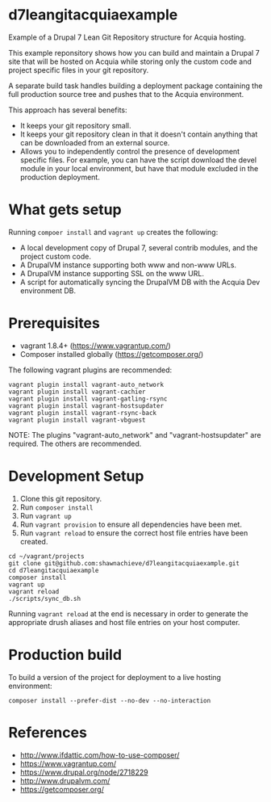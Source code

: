 # d7leangitacquiaexample
Example of a Drupal 7 Lean Git Repository structure for Acquia hosting.

This example reponsitory shows how you can build and maintain a Drupal 7
site that will be hosted on Acquia while storing only the custom code and
project specific files in your git repository.

A separate build task handles building a deployment package containing
the full production source tree and pushes that to the Acquia environment.

This approach has several benefits:
* It keeps your git repository small.
* It keeps your git repository clean in that it doesn't contain anything
  that can be downloaded from an external source.
* Allows you to independently control the presence of development specific
  files.  For example, you can have the script download the devel module
  in your local environment, but have that module excluded in the production
  deployment.

# What gets setup
Running ```compoer install``` and ```vagrant up``` creates the following:
* A local development copy of Drupal 7, several contrib modules, and the project custom code.
* A DrupalVM instance supporting both www and non-www URLs.
* A DrupalVM instance supporting SSL on the www URL.
* A script for automatically syncing the DrupalVM DB with the Acquia Dev environment DB.



# Prerequisites
* vagrant 1.8.4+ (https://www.vagrantup.com/)
* Composer installed globally (https://getcomposer.org/)

The following vagrant plugins are recommended:
```
vagrant plugin install vagrant-auto_network
vagrant plugin install vagrant-cachier
vagrant plugin install vagrant-gatling-rsync
vagrant plugin install vagrant-hostsupdater
vagrant plugin install vagrant-rsync-back
vagrant plugin install vagrant-vbguest
```

NOTE: The plugins "vagrant-auto_network" and "vagrant-hostsupdater" are required.  The others are recommended.

# Development Setup

1. Clone this git repository.
1. Run ```composer install```
1. Run ```vagrant up```
1. Run ```vagrant provision``` to ensure all dependencies have been met.
1. Run ```vagrant reload``` to ensure the correct host file entries have been created.

```
cd ~/vagrant/projects
git clone git@github.com:shawnachieve/d7leangitacquiaexample.git
cd d7leangitacquiaexample
composer install
vagrant up
vagrant reload
./scripts/sync_db.sh
```

Running ```vagrant reload``` at the end is necessary in order to generate the
appropriate drush aliases and host file entries on your host computer.

# Production build
To build a version of the project for deployment to a live hosting environment:

```
composer install --prefer-dist --no-dev --no-interaction
```

# References

* http://www.ifdattic.com/how-to-use-composer/
* https://www.vagrantup.com/
* https://www.drupal.org/node/2718229
* http://www.drupalvm.com/
* https://getcomposer.org/
